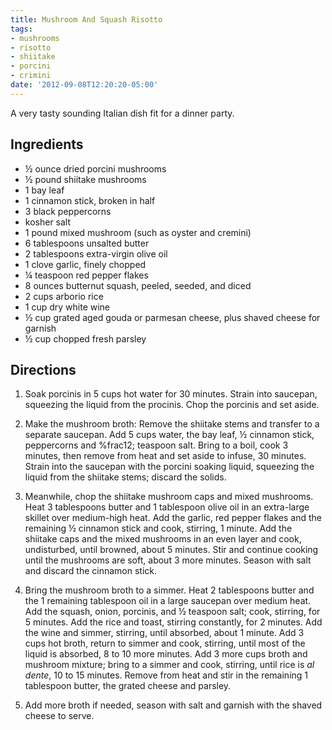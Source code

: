 ```yaml
---
title: Mushroom And Squash Risotto
tags:
- mushrooms
- risotto
- shiitake
- porcini
- crimini
date: '2012-09-08T12:20:20-05:00'
---
```

A very tasty sounding Italian dish fit for a dinner party.



## Ingredients
* &frac12; ounce dried porcini mushrooms
* &frac12; pound shiitake mushrooms
* 1 bay leaf
* 1 cinnamon stick, broken in half
* 3 black peppercorns
* kosher salt
* 1 pound mixed mushroom (such as oyster and cremini)
* 6 tablespoons unsalted butter
* 2 tablespoons extra-virgin olive oil
* 1 clove garlic, finely chopped
* &frac14; teaspoon red pepper flakes
* 8 ounces butternut squash, peeled, seeded, and diced
* 2 cups arborio rice
* 1 cup dry white wine
* &frac12; cup grated aged gouda or parmesan cheese, plus shaved cheese for garnish
* &frac12; cup chopped fresh parsley


## Directions

1.  Soak porcinis in 5 cups hot water for 30 minutes. Strain into saucepan, squeezing the liquid from the procinis. Chop the porcinis and set aside.

1.  Make the mushroom broth: Remove the shiitake stems and transfer to a separate saucepan. Add 5 cups water, the bay leaf, &frac12; cinnamon stick, peppercorns and %frac12; teaspoon salt. Bring to a boil, cook 3 minutes, then remove from heat and set aside to infuse, 30 minutes. Strain into the saucepan with the porcini soaking liquid, squeezing the liquid from the shiitake stems; discard the solids.

1.  Meanwhile, chop the shiitake mushroom caps and mixed mushrooms. Heat 3 tablespoons butter and 1 tablespoon olive oil in an extra-large skillet over medium-high heat. Add the garlic, red pepper flakes and the remaining &frac12; cinnamon stick and cook, stirring, 1 minute. Add the shiitake caps and the mixed mushrooms in an even layer and cook, undisturbed, until browned, about 5 minutes. Stir and continue cooking until the mushrooms are soft, about 3 more minutes. Season with salt and discard the cinnamon stick.

1.  Bring the mushroom broth to a simmer. Heat 2 tablespoons butter and the 1 remaining tablespoon oil in a large saucepan over medium heat. Add the squash, onion, porcinis, and &frac12; teaspoon salt; cook, stirring, for 5 minutes. Add the rice and toast, stirring constantly, for 2 minutes. Add the wine and simmer, stirring, until absorbed, about 1 minute. Add 3 cups hot broth, return to simmer and cook, stirring, until most of the liquid is absorbed, 8 to 10 more minutes. Add 3 more cups broth and mushroom mixture; bring to a simmer and cook, stirring, until rice is *al dente*, 10 to 15 minutes. Remove from heat and stir in the remaining 1 tablespoon butter, the grated cheese and parsley.

1.  Add more broth if needed, season with salt and garnish with the shaved cheese to serve.

